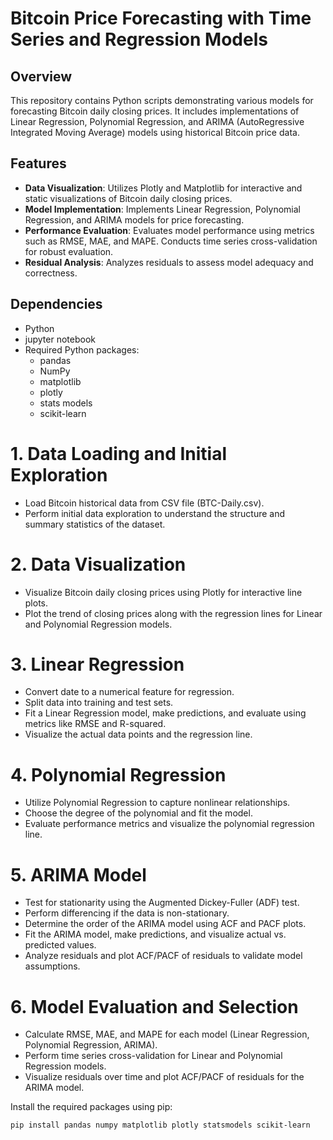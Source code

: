 # Bitcoin Price Forecasting with Time Series and Regression Models

## Overview
This repository contains Python scripts demonstrating various models for forecasting Bitcoin daily closing prices. It includes implementations of Linear Regression, Polynomial Regression, and ARIMA (AutoRegressive Integrated Moving Average) models using historical Bitcoin price data.

## Features
- **Data Visualization**: Utilizes Plotly and Matplotlib for interactive and static visualizations of Bitcoin daily closing prices.
- **Model Implementation**: Implements Linear Regression, Polynomial Regression, and ARIMA models for price forecasting.
- **Performance Evaluation**: Evaluates model performance using metrics such as RMSE, MAE, and MAPE. Conducts time series cross-validation for robust evaluation.
- **Residual Analysis**: Analyzes residuals to assess model adequacy and correctness.

## Dependencies
- Python 
- jupyter notebook
- Required Python packages:
  - pandas
  - NumPy
  - matplotlib
  - plotly
  - stats models
  - scikit-learn

# 1. Data Loading and Initial Exploration
- Load Bitcoin historical data from CSV file (BTC-Daily.csv).
- Perform initial data exploration to understand the structure and summary statistics of the dataset.
  
# 2. Data Visualization
- Visualize Bitcoin daily closing prices using Plotly for interactive line plots.
- Plot the trend of closing prices along with the regression lines for Linear and Polynomial Regression models.
  
# 3. Linear Regression
- Convert date to a numerical feature for regression.
- Split data into training and test sets.
- Fit a Linear Regression model, make predictions, and evaluate using metrics like RMSE and R-squared.
- Visualize the actual data points and the regression line.
  
# 4. Polynomial Regression
- Utilize Polynomial Regression to capture nonlinear relationships.
- Choose the degree of the polynomial and fit the model.
- Evaluate performance metrics and visualize the polynomial regression line.

# 5. ARIMA Model
- Test for stationarity using the Augmented Dickey-Fuller (ADF) test.
- Perform differencing if the data is non-stationary.
- Determine the order of the ARIMA model using ACF and PACF plots.
- Fit the ARIMA model, make predictions, and visualize actual vs. predicted values.
- Analyze residuals and plot ACF/PACF of residuals to validate model assumptions.
  
# 6. Model Evaluation and Selection
- Calculate RMSE, MAE, and MAPE for each model (Linear Regression, Polynomial Regression, ARIMA).
- Perform time series cross-validation for Linear and Polynomial Regression models.
- Visualize residuals over time and plot ACF/PACF of residuals for the ARIMA model.

Install the required packages using pip:
```bash
pip install pandas numpy matplotlib plotly statsmodels scikit-learn

